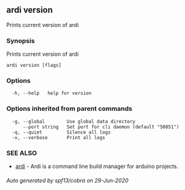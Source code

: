 ## ardi version

Prints current version of ardi

### Synopsis


Prints current version of ardi

```
ardi version [flags]
```

### Options

```
  -h, --help   help for version
```

### Options inherited from parent commands

```
  -g, --global        Use global data directory
      --port string   Set port for cli daemon (default "50051")
  -q, --quiet         Silence all logs
  -v, --verbose       Print all logs
```

### SEE ALSO

* [ardi](ardi.md)	 - Ardi is a command line build manager for arduino projects.

###### Auto generated by spf13/cobra on 29-Jun-2020
